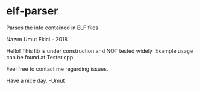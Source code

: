 # elf-parser
Parses the info contained in ELF files

Nazım Umut Ekici - 2018

Hello! This lib is under construction and NOT tested widely. 
Example usage can be found at Tester.cpp.

Feel free to contact me regarding issues.

Have a nice day.
-Umut
